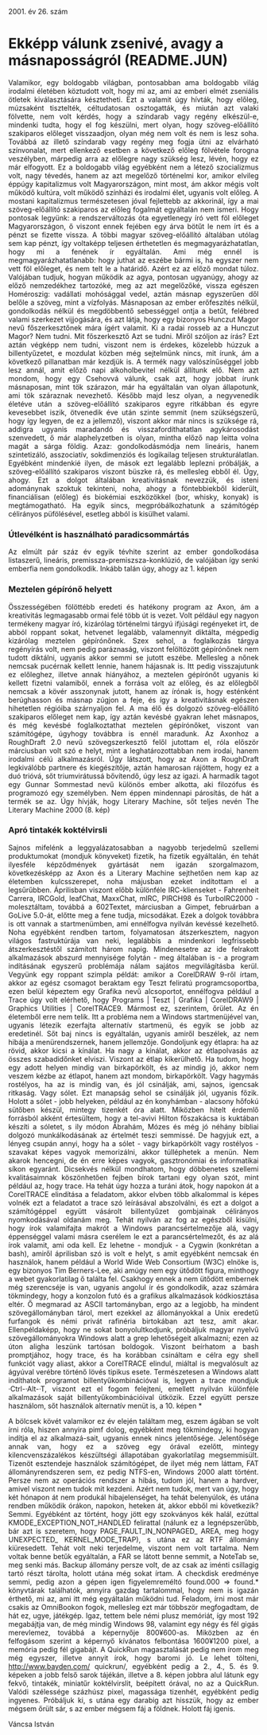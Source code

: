 2001\. év 26. szám

<style> 
    p { text-align: justify; } 
</style>

# Ekképp válunk zsenivé, avagy a másnaposságról (README.JUN)

Valamikor, egy boldogabb világban, pontosabban ama boldogabb világ irodalmi életében köztudott volt, hogy mi az, ami az emberi elmét zseniális ötletek kiválasztására késztetheti. Ezt a valamit úgy hívták, hogy előleg, múzsaként tisztelték, céltudatosan osztogatták, és miután azt valaki fölvette, nem volt kérdés, hogy a színdarab vagy regény elkészül-e, mindenki tudta, hogy el fog készülni, mert olyan, hogy szöveg-előállító szakiparos előleget visszaadjon, olyan még nem volt és nem is lesz soha. Továbbá az illető színdarab vagy regény meg fogja ütni az elvárható színvonalat, mert ellenkező esetben a következő előleg fölvétele forogna veszélyben, márpedig arra az előlegre nagy szükség lesz, lévén, hogy ez már elfogyott. Ez a boldogabb világ egyébként nem a létező szocializmus volt, nagy tévedés, hanem az azt megelőző történelmi kor, amikor elvileg éppúgy kapitalizmus volt Magyarországon, mint most, ám akkor mégis volt működő kultúra, volt működő színházi és irodalmi élet, ugyanis volt előleg. A mostani kapitalizmus természetesen jóval fejlettebb az akkorinál, így a mai szöveg-előállító szakiparos az előleg fogalmát egyáltalán nem ismeri. Hogy pontosak legyünk: a rendszerváltozás óta egyetlenegy író vett föl előleget Magyarországon, ő viszont ennek fejében egy árva bötűt le nem írt és a pénzt se fizette vissza. A többi magyar szöveg-előállító általában utólag sem kap pénzt, így voltaképp teljesen érthetetlen és megmagyarázhatatlan, hogy mi a fenének ír egyáltalán. Ami még ennél is megmagyarázhatatlanabb: hogy juthat az eszébe bármi is, ha egyszer nem vett föl előleget, és nem telt le a határidő.
Azért ez az előző mondat túloz. Valójában tudjuk, hogyan működik az agya, pontosan ugyanúgy, ahogy az előző nemzedékhez tartozóké, meg az azt megelőzőké, vissza egészen Homéroszig: vadállati mohósággal vedel, aztán másnap egyszerűen dől belőle a szöveg, mint a vízfolyás. Másnaposan az ember erőfeszítés nélkül, gondolkodás nélkül és megdöbbentő sebességgel ontja a betűt, felébred valami szerkezet vijjogására, és azt látja, hogy egy bizonyos Hunczut Magor nevű főszerkesztőnek mára ígért valamit. Ki a radai rosseb az a Hunczut Magor? Nem tudni. Mit főszerkesztő Azt se tudni. Miről szóljon az írás? Ezt aztán végképp nem tudni, viszont nem is érdekes, közelebb húzzuk a billentyűzetet, e mozdulat közben még sejtelmünk nincs, mit írunk, ám a következő pillanatban már kezdjük is.
A termék nagy valószínűséggel jobb lesz annál, amit előző napi alkoholbevitel nélkül állítunk elő. Nem azt mondom, hogy egy Csehovvá válunk, csak azt, hogy jobbat írunk másnaposan, mint tök szárazon, már ha egyáltalán van olyan állapotunk, ami tök száraznak nevezhető. Később majd lesz olyan, a negyvenedik életéve után a szöveg-előállító szakiparos egyre ritkábban és egyre kevesebbet iszik, ötvenedik éve után szinte semmit (nem szükségszerű, hogy így legyen, de ez a jellemző), viszont akkor már nincs is szüksége rá, addigra ugyanis maradandó és visszafordíthatatlan agykárosodást szenvedett, ő már alaphelyzetben is olyan, mintha előző nap leitta volna magát a sárga földig. Azaz: gondolkodásmódja nem lineáris, hanem szintetizáló, asszociatív, sokdimenziós és logikailag teljesen strukturálatlan.
Egyébként mindenkié ilyen, de mások ezt legalább leplezni próbálják, a szöveg-előállító szakiparos viszont büszke rá, és mellesleg ebből él. Úgy, ahogy. Ezt a dolgot általában kreativitásnak nevezzük, és isteni adománynak szoktuk tekinteni, noha, ahogy a föntebbiekből kiderült, financiálisan (előleg) és biokémiai eszközökkel (bor, whisky, konyak) is megtámogatható. Ha egyik sincs, megpróbálkozhatunk a számítógép célirányos püfölésével, esetleg abból is kisülhet valami.

### Útlevélként is használható paradicsommártás

Az elmúlt pár száz év egyik tévhite szerint az ember gondolkodása listaszerű, lineáris, premissza-premiszsza-konklúzió, de valójában így senki emberfia nem gondolkodik. Inkább talán úgy, ahogy az 1. képen

### Meztelen gépírónő helyett

Összességében fölöttébb eredeti és hatékony program az Axon, ám a kreativitás legmagasabb ormai felé több út is vezet. Volt például egy nagyon termékeny magyar író, kizárólag történelmi tárgyú ifjúsági regényeket írt, de abból roppant sokat, hetvenet legalább, valamennyit diktálta, mégpedig kizárólag meztelen gépírónőnek.
Szex sehol, a foglalkozás tárgya regényírás volt, nem pedig paráznaság, viszont felöltözött gépírónőnek nem tudott diktálni, ugyanis akkor semmi se jutott eszébe. Mellesleg a nőnek nemcsak pucérnak kellett lennie, hanem hájasnak is.
Itt pedig visszajutunk ez előleghez, illetve annak hiányához, a meztelen gépírónőt ugyanis ki kellett
fizetni valamiből, ennek a forrása volt az előleg, és az előlegből nemcsak a kövér asszonynak jutott, hanem az írónak is, hogy esténként berúghasson és másnap zúgjon a feje, és így a kreativitásnak egészen hihetetlen régióiba szárnyaljon fel. A ma élő és dolgozó szöveg-előállító szakiparos előleget nem kap, így aztán kevésbé gyakran lehet másnapos, és még kevésbé foglalkoztathat meztelen gépírónőket, viszont van számítógépe, úgyhogy továbbra is ennél maradunk.
Az Axonhoz a RoughDraft 2.0 nevű szövegszerkesztő felől jutottam el, róla először márciusban volt szó e helyt, mint a leghatározottabban nem irodai, hanem irodalmi célú alkalmazásról. Úgy látszott, hogy az Axon a RoughDraft legkiválóbb partnere és kiegészítője, aztán hamarosan rájöttem, hogy ez a duó trióvá, sőt triumvirátussá bővítendő, úgy lesz az igazi.
A harmadik tagot egy Gunnar Sommestad nevű különös ember alkotta, aki filozófus és programozó egy személyben. Nem éppen mindennapi párosítás, de hát a termék se az. Úgy hívják, hogy Literary Machine, sőt teljes nevén The Literary Machine 2000 (8. kép)

### Apró tintakék koktélvirsli

Sajnos mifelénk a leggyalázatosabban a nagyobb terjedelmű szellemi produktumokat (mondjuk könyveket) fizetik, ha fizetik egyáltalán, én tehát ilyesféle képződmények gyártását nem igazán szorgalmazom, következésképp az Axon és a Literary Machine sejthetően nem kap az életemben kulcsszerepet, noha májusban ezeket indítottam el a legsűrűbben. Áprilisban viszont előbb különféle IRC-klienseket - Fahrenheit Carrera, IRCGold, leafChat, MaxxChat, mIRC, PIRCH98 és TurboIRC2000 - molesztáltam, továbbá a 602Textet, márciusban a Gimpet, februárban a GoLive 5.0-át, előtte meg a fene tudja, micsodákat. Ezek a dolgok továbbra is ott vannak a startmenümben, ami ennélfogva nyilván kevéssé kezelhető. Noha egyébként rendben tartom, folyamatosan átszerkesztem, nagyon világos fastruktúrája van neki, legalábbis a mindenkori legfrissebb átszerkesztéstől számított három napig. Mindenesetre az ide felrakott alkalmazások abszurd mennyisége folytán - meg általában is - a program indításának egyszerű problémája nálam sajátos megvilágításba kerül. Vegyünk egy roppant szimpla példát: amikor a CorelDRAW 9-ről írtam, akkor az egész csomagot beraktam egy Teszt feliratú programcsoportba, ezen belül képeztem egy Grafika nevű alcsoportot, ennélfogva például a Trace úgy volt elérhető, hogy Programs | Teszt | Grafika | CorelDRAW9 | Graphics Utilities | CorelTRACE9.
Mármost ez, szerintem, őrület.
Az én életemből erre nem telik.
Itt a probléma nem a Windows startmenüjével van, ugyanis létezik ezerfajta alternatív startmenü, és egyik se jobb az eredetinél. Sőt baj nincs is egyáltalán, ugyanis amiről beszélek, az nem hibája a menürendszernek, hanem jellemzője. Gondoljunk egy étlapra: ha az rövid, akkor kicsi a kínálat. Ha nagy a kínálat, akkor az étlapolvasás az összes szabadidőnket elviszi.
Viszont az étlap kikerülhető. Ha tudom, hogy egy adott helyen mindig van birkapörkölt, és az mindig jó, akkor nem veszem kézbe az étlapot, hanem azt mondom, birkapörkölt. Vagy hagymás rostélyos, ha az is mindig van, és jól csinálják, ami, sajnos, igencsak ritkaság. Vagy sólet. Ezt manapság sehol se csinálják jól, ugyanis főzik. Holott a sólet - jobb helyeken, például az én konyhámban - alacsony hőfokú sütőben készül, mintegy tizenkét óra alatt. Miközben hitelt érdemlő forrásból akként értesültem, hogy a tel-avivi Hilton főszakácsa is kuktában készíti a sóletet, s ily módon Ábrahám, Mózes és még jó néhány bibliai dolgozó munkálkodásának az értelmét teszi semmissé.
De hagyjuk ezt, a lényeg csupán annyi, hogy ha a sólet - vagy birkapörkölt vagy rostélyos - szavakat képes vagyok memorizálni, akkor túlléphetek a menün.
Nem akarok hencegni, de én erre képes vagyok, gasztronómiai és informatikai síkon egyaránt. Dicsekvés nélkül mondhatom, hogy döbbenetes szellemi kvalitásaimnak köszönhetően fejben bírok tartani egy olyan szót, mint például az, hogy trace. Ha tehát úgy hozza a turáni átok, hogy napokon át a CorelTRACE elindítása a feladatom, akkor elvben több alkalommal is képes volnék ezt a feladatot a trace szó leírásával abszolválni, és ezt a dolgot a számítógéppel együtt vásárolt billentyűzet gombjainak célirányos nyomkodásával oldanám meg. Tehát nyilván az fog az egészből kisülni, hogy írok valamifajta makrót a Windows parancsértelmezője alá, vagy éppenséggel valami másra cserélem le ezt a parancsértelmezőt, és az alá írok valamit, ami oda kell. Ez lehetne - mondjuk - a Cygwin (konkrétan a bash), amiről áprilisban szó is volt e helyt, s amit egyébként nemcsak én használok, hanem például a World Wide Web Consortium (W3C) elnöke is, egy bizonyos Tim Berners-Lee, aki amúgy nem egy ütődött figura, minthogy a webet gyakorlatilag ő találta fel.
Csakhogy ennek a nem ütődött embernek még szerencséje is van, ugyanis angolul ír és gondolkodik, azaz számára tökmindegy, hogy a konzolon futó és a grafikus alkalmazások kódkiosztása eltér. Ő megmarad az ASCII tartományban, ergo az a legjobb, ha mindent szövegállományban tárol, mert ezekkel az állományokkal a Unix eredetű furfangok és némi privát rafinéria birtokában azt tesz, amit akar.
Ellenpéldaképp, hogy ne sokat bonyolultkodjunk, próbáljuk magyar nyelvű szövegállományokra Windows alatt a grep lehetőségeit alkalmazni; ezen az úton aligha leszünk tartósan boldogok.
Viszont beírhatom a bash promptjához, hogy trace, és ha korábban csináltam e célra egy shell funkciót vagy aliast, akkor a CorelTRACE elindul, miáltal is megvalósult az ágyúval verébre történő lövés tipikus esete.
Természetesen a Windows alatt indíthatok programot billentyűkombinációval is, legyen a trace mondjuk ·Ctrl-·Alt-·T, viszont ezt el fogom felejteni, emellett nyilván különféle alkalmazások saját billentyűkombinációival ütközik. Ezzel együtt persze használom, sőt használok alternatív menüt is, a 10. képen
*

A bölcsek kövét valamikor ez év elején találtam meg, eszem ágában se volt írni róla, hiszen annyira pimf dolog, egyébként meg tökmindegy, ki hogyan indítja el az alkalmazá-sait, ugyanis ennek nincs jelentősége. Jelentősége annak van, hogy ez a szöveg egy órával ezelőtt, mintegy kilencvenszázalékos készültségi állapotában gyakorlatilag megsemmisült. Tizenöt esztendeje használok számítógépet, de ilyet még nem láttam, FAT állományrendszeren sem, ez pedig NTFS-en, Windows 2000 alatt történt. Persze nem az operációs rendszer a hibás, tudom jól, hanem a hardver, amivel viszont nem tudok mit kezdeni. Azért nem tudok, mert van úgy, hogy két hónapon át nem produkál hibajelenséget, ha tehát belenyúlok, és utána rendben működik órákon, napokon, heteken át, akkor ebből mi következik? Semmi.
Egyébként az történt, hogy jött egy szokványos kék halál, ezúttal KMODE_EXCEPTION_NOT_HANDLED felirattal (nálunk ez a legnépszerűbb, bár azt is szeretem, hogy PAGE_FAULT_IN_NONPAGED_ AREA, meg hogy UNEXPECTED_ KERNEL_MODE_TRAP), s utána ez az RTF állomány kiüresedett. Tehát volt neki terjedelme, viszont nem volt tartalma. Nem voltak benne betűk egyáltalán, a FAR se látott benne semmit, a NoteTab se, meg senki más.
Backup állomány persze volt, de az csak az iménti csillagig tartó részt tárolta, holott utána még sokat írtam. A checkdisk eredménye semmi, pedig azon a gépen igen figyelemreméltó found.000 => found.* könyvtárak találhatók, annyira gazdag tartalommal, hogy nem is igazán érthető, mi az, ami itt még egyáltalán működni tud.
Feladom, írni most már csakis az OmniBookon fogok, mellesleg ezt már többször megfogadtam, de hát ez, ugye, játékgép. Igaz, tettem bele némi plusz memóriát, így most 192 megabájtja van, de még mindig Windows 98, valamint egy négy és fél gigás merevlemez, továbbá a képernyője 800¥600-as. Miközben az én felfogásom szerint a képernyő kívánatos felbontása 1600¥1200 pixel, a memória pedig fél gigabájt.
A QuickRun magasztalását pedig nem írom meg még egyszer, illetve annyit írok, hogy baromi jó. Le lehet tölteni, http://www.bayden.com/ quickrun/, egyébként pedig a 2., 4., 5. és 9. képeken a jobb felső sarok tájékán, illetve a 8. képen jobbra alul látunk egy fekvő, tintakék, miniatűr koktélvirslit, beépített órával, no az a QuickRun.
Valódi szélessége százhúsz pixel, magassága tizenhét, egyébként pedig ingyenes.
Próbáljuk ki, s utána egy darabig azt hisszük, hogy az ember mégsem őrült sár, s az ember mégsem fáj a földnek.
Holott fáj igenis.

Váncsa István